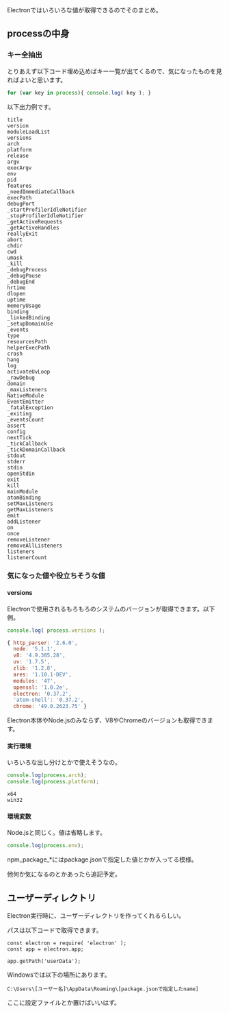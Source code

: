 Electronではいろいろな値が取得できるのでそのまとめ。

## processの中身

### キー全抽出

とりあえず以下コード埋め込めばキー一覧が出てくるので、気になったものを見ればよいと思います。

```js
for (var key in process){ console.log( key ); }
```

以下出力例です。

```
title
version
moduleLoadList
versions
arch
platform
release
argv
execArgv
env
pid
features
_needImmediateCallback
execPath
debugPort
_startProfilerIdleNotifier
_stopProfilerIdleNotifier
_getActiveRequests
_getActiveHandles
reallyExit
abort
chdir
cwd
umask
_kill
_debugProcess
_debugPause
_debugEnd
hrtime
dlopen
uptime
memoryUsage
binding
_linkedBinding
_setupDomainUse
_events
type
resourcesPath
helperExecPath
crash
hang
log
activateUvLoop
_rawDebug
domain
_maxListeners
NativeModule
EventEmitter
_fatalException
_exiting
_eventsCount
assert
config
nextTick
_tickCallback
_tickDomainCallback
stdout
stderr
stdin
openStdin
exit
kill
mainModule
atomBinding
setMaxListeners
getMaxListeners
emit
addListener
on
once
removeListener
removeAllListeners
listeners
listenerCount
```

### 気になった値や役立ちそうな値

#### versions

Electronで使用されるもろもろのシステムのバージョンが取得できます。以下例。

```js
console.log( process.versions );
```

```js
{ http_parser: '2.6.0',
  node: '5.1.1',
  v8: '4.9.385.28',
  uv: '1.7.5',
  zlib: '1.2.8',
  ares: '1.10.1-DEV',
  modules: '47',
  openssl: '1.0.2e',
  electron: '0.37.2',
  'atom-shell': '0.37.2',
  chrome: '49.0.2623.75' }
```

Electron本体やNode.jsのみならず、V8やChromeのバージョンも取得できます。

#### 実行環境

いろいろな出し分けとかで使えそうなの。

```js
console.log(process.arch);
console.log(process.platform);
```

```
x64
win32
```

#### 環境変数

Node.jsと同じく。値は省略します。

```js
console.log(process.env);
```

npm_package_*にはpackage.jsonで指定した値とかが入ってる模様。

他何か気になるのとかあったら追記予定。

## ユーザーディレクトリ

Electron実行時に、ユーザーディレクトリを作ってくれるらしい。

パスは以下コードで取得できます。

```
const electron = require( 'electron' );
const app = electron.app;

app.getPath('userData');
```

Windowsでは以下の場所にあります。

```
C:\Users\[ユーザー名]\AppData\Roaming\[package.jsonで指定したname]
```

ここに設定ファイルとか置けばいいはず。
